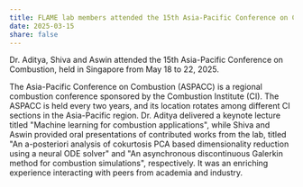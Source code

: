 ```yaml
---
title: FLAME lab members attended the 15th Asia-Pacific Conference on Combustion
date: 2025-03-15
share: false
---
```


Dr. Aditya, Shiva and Aswin attended the 15th Asia-Pacific Conference on Combustion, held in Singapore from May 18 to 22, 2025. 

<!--more-->
The Asia-Pacific Conference on Combustion (ASPACC) is a regional combustion conference sponsored by the Combustion Institute (CI). The ASPACC is held every two years, and its location rotates among different CI sections in the Asia-Pacific region. Dr. Aditya delivered a keynote lecture titled "Machine learning for combustion applications", while Shiva and Aswin provided oral presentations of contributed works from the lab, titled "An a-posteriori analysis of cokurtosis PCA based dimensionality reduction using a neural ODE solver" and "An asynchronous discontinuous Galerkin method for combustion simulations", respectively. It was an enriching experience interacting with peers from academia and industry.

